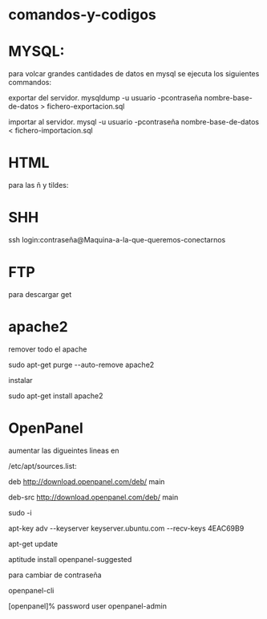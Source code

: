 comandos-y-codigos
==================


MYSQL:
======
para volcar grandes cantidades de datos en mysql se ejecuta los siguientes commandos:

exportar del servidor.
mysqldump -u usuario -pcontraseña nombre-base-de-datos > fichero-exportacion.sql

importar al servidor.
mysql -u usuario -pcontraseña nombre-base-de-datos < fichero-importacion.sql


HTML
====

para las ñ y tildes:
<meta charset="utf8">


SHH
====
ssh login:contraseña@Maquina-a-la-que-queremos-conectarnos 

FTP
===
para descargar 
get


apache2
=======

remover todo el apache 

sudo apt-get purge --auto-remove apache2

instalar 

sudo apt-get install apache2

OpenPanel
========

aumentar las digueintes lineas en

/etc/apt/sources.list:

deb http://download.openpanel.com/deb/ <distribution> main

deb-src http://download.openpanel.com/deb/ <distribution> main

sudo -i

apt-key adv --keyserver keyserver.ubuntu.com --recv-keys 4EAC69B9

apt-get update

aptitude install openpanel-suggested


para cambiar de contraseña

openpanel-cli

[openpanel]% password user openpanel-admin



